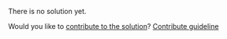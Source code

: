 
There is no solution yet.

Would you like to [contribute to the solution](https://github.com/BFEdev/BFE.dev-solutions/blob/main/quiz/parseint-2_en.md)? [Contribute guideline](https://github.com/BFEdev/BFE.dev-solutions#how-to-contribute)
